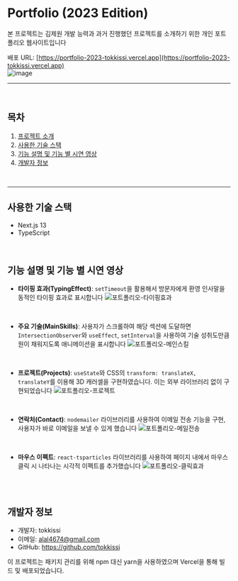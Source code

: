 # Portfolio (2023 Edition)
본 프로젝트는 김제원 개발 능력과 과거 진행했던 프로젝트를 소개하기 위한 개인 포트폴리오 웹사이트입니다

배포 URL: [https://portfolio-2023-tokkissi.vercel.app](https://portfolio-2023-tokkissi.vercel.app)  
![image](https://github.com/tokkissi/Command-Survival/assets/53216523/d551f6ca-bf90-47eb-aea0-a3767b038ebe)
<br />  

---
<br />

## 목차

1. [프로젝트 소개](#프로젝트-소개)
2. [사용한 기술 스택](#기술-스택)
3. [기능 설명 및 기능 별 시연 영상](#기능-설명-및-기능-별-시연-영상)
4. [개발자 정보](#개발자-정보)

<br />

---


## 사용한 기술 스택

- Next.js 13
- TypeScript

<br />

## 기능 설명 및 기능 별 시연 영상
- **타이핑 효과(TypingEffect)**: `setTimeout`을 활용해서 방문자에게 환영 인사말을 동적인 타이핑 효과로 표시합니다
  ![포트폴리오-타이핑효과](https://github.com/tokkissi/Command-Survival/assets/53216523/f0dc2e7c-4aa4-4307-841f-b9ca2502c92b)
<br />

- **주요 기술(MainSkills)**: 사용자가 스크롤하여 해당 섹션에 도달하면 `IntersectionObserver`와 `useEffect`, `setInterval`을 사용하여 기술 성취도만큼 원이 채워지도록 애니메이션을 표시합니다
  ![포트폴리오-메인스킬](https://github.com/tokkissi/Command-Survival/assets/53216523/8a140e15-0c60-463c-98fb-09080c57925e)
<br />

- **프로젝트(Projects)**: `useState`와 CSS의 `transform: translateX, translateY`를 이용해 3D 캐러셀을 구현하였습니다. 이는 외부 라이브러리 없이 구현되었습니다
![포트폴리오-프로젝트](https://github.com/tokkissi/Command-Survival/assets/53216523/03ed0138-1ed1-4629-8d46-a686b8e8ffc5)
<br />

- **연락처(Contact)**: `nodemailer` 라이브러리를 사용하여 이메일 전송 기능을 구현, 사용자가 바로 이메일을 보낼 수 있게 했습니다
![포트폴리오-메일전송](https://github.com/tokkissi/Command-Survival/assets/53216523/59338e1a-ea53-4b21-9b3e-024c5db8d9d4)
<br />

- **마우스 이펙트**: `react-tsparticles` 라이브러리를 사용하여 페이지 내에서 마우스 클릭 시 나타나는 시각적 이펙트를 추가했습니다
![포트폴리오-클릭효과](https://github.com/tokkissi/Command-Survival/assets/53216523/30b6cc05-7a44-43f3-b956-e78ce7df93d7)
<br />


<br />

## 개발자 정보

- 개발자: tokkissi
- 이메일: alal4674@gmail.com
- GitHub: https://github.com/tokkissi

이 프로젝트는 패키지 관리를 위해 npm 대신 yarn을 사용하였으며 Vercel을 통해 빌드 및 배포되었습니다.
